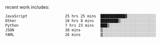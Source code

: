 
<!--<img width="1415" height="100" alt="blu" src="https://github.com/rdsilva01/rdsilva01/assets/101207588/deb060e5-d035-4f09-b511-e3f50605b207">-->

<!-- \> Enthusiastic about developing and building solutions <br>
\> Computer Science and Engineering @ UBI -->

<!-- <a href="https://www.rodrigosilva.live/">personal website</a> 🏁 -->

<!-- ![](https://komarev.com/ghpvc/?username=rdsilva01) -->

recent work includes:
<!--START_SECTION:waka-->

```txt
JavaScript                 25 hrs 25 mins  ███████████▓░░░░░░░░░░░░░   47.22 %
Other                      18 hrs 8 mins   ████████▒░░░░░░░░░░░░░░░░   33.69 %
Python                     7 hrs 23 mins   ███▒░░░░░░░░░░░░░░░░░░░░░   13.74 %
JSON                       30 mins         ▒░░░░░░░░░░░░░░░░░░░░░░░░   00.94 %
YAML                       26 mins         ▒░░░░░░░░░░░░░░░░░░░░░░░░   00.82 %
```

<!--END_SECTION:waka-->

